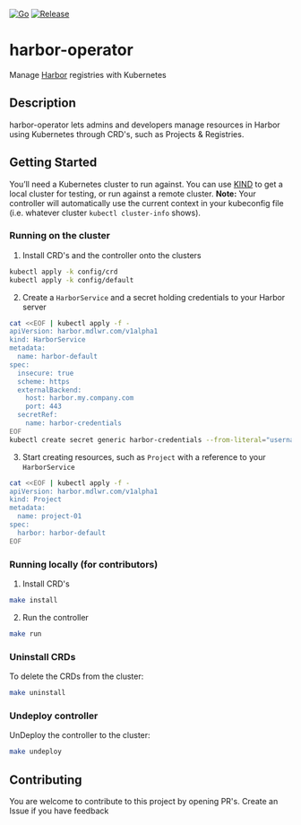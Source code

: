 [![Go](https://github.com/middlewaregruppen/harbor-operator/actions/workflows/go.yaml/badge.svg?branch=master)](https://github.com/middlewaregruppen/harbor-operator/actions/workflows/go.yaml) [![Release](https://github.com/middlewaregruppen/harbor-operator/actions/workflows/release.yaml/badge.svg)](https://github.com/middlewaregruppen/harbor-operator/actions/workflows/release.yaml)

# harbor-operator
Manage [Harbor](https://goharbor.io/) registries with Kubernetes

## Description
harbor-operator lets admins and developers manage resources in Harbor using Kubernetes through CRD's, such as Projects & Registries.

## Getting Started
You’ll need a Kubernetes cluster to run against. You can use [KIND](https://sigs.k8s.io/kind) to get a local cluster for testing, or run against a remote cluster.
**Note:** Your controller will automatically use the current context in your kubeconfig file (i.e. whatever cluster `kubectl cluster-info` shows).

### Running on the cluster
1. Install CRD's and the controller onto the clusters
```sh
kubectl apply -k config/crd
kubectl apply -k config/default
```

2. Create a `HarborService` and a secret holding credentials to your Harbor server
```sh
cat <<EOF | kubectl apply -f -
apiVersion: harbor.mdlwr.com/v1alpha1
kind: HarborService
metadata:
  name: harbor-default
spec:
  insecure: true
  scheme: https
  externalBackend:
    host: harbor.my.company.com
    port: 443
  secretRef:
    name: harbor-credentials
EOF
kubectl create secret generic harbor-credentials --from-literal="username=admin" --from-literal="password=Harbor12345"
```

3. Start creating resources, such as `Project` with a reference to your `HarborService`
```sh
cat <<EOF | kubectl apply -f -
apiVersion: harbor.mdlwr.com/v1alpha1
kind: Project
metadata:
  name: project-01
spec:
  harbor: harbor-default
EOF
```

### Running locally (for contributors)
1. Install CRD's
```sh
make install
```
2. Run the controller
```sh
make run
```

### Uninstall CRDs
To delete the CRDs from the cluster:

```sh
make uninstall
```

### Undeploy controller
UnDeploy the controller to the cluster:

```sh
make undeploy
```

## Contributing
You are welcome to contribute to this project by opening PR's. Create an Issue if you have feedback